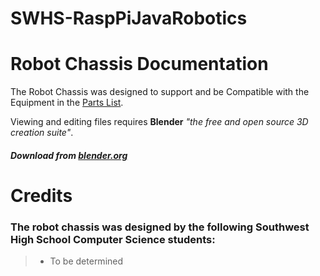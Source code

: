 # SWHS-RaspPiJavaRobotics
# Robot Chassis Documentation

The Robot Chassis was designed to support and be Compatible with the Equipment in the [Parts List](http://a.co/cpzM4p2).

Viewing and editing files requires **Blender** *"the free and open source 3D creation suite"*.
##### Download from [blender.org](https://www.blender.org/)

# Credits
### The robot chassis was designed by the following Southwest High School Computer Science students:

>- To be determined
